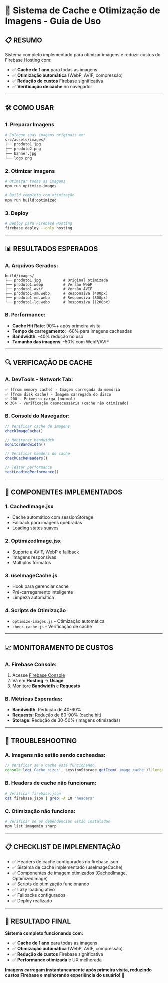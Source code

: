 # 🚀 Sistema de Cache e Otimização de Imagens - Guia de Uso

## 📋 **RESUMO**

Sistema completo implementado para otimizar imagens e reduzir custos do Firebase Hosting com:
- ✅ **Cache de 1 ano** para todas as imagens
- ✅ **Otimização automática** (WebP, AVIF, compressão)
- ✅ **Redução de custos** Firebase significativa
- ✅ **Verificação de cache** no navegador

---

## 🛠️ **COMO USAR**

### **1. Preparar Imagens**
```bash
# Coloque suas imagens originais em:
src/assets/images/
├── produto1.jpg
├── produto2.png
├── banner.jpg
└── logo.png
```

### **2. Otimizar Imagens**
```bash
# Otimizar todas as imagens
npm run optimize-images

# Build completo com otimização
npm run build:optimized
```

### **3. Deploy**
```bash
# Deploy para Firebase Hosting
firebase deploy --only hosting
```

---

## 📊 **RESULTADOS ESPERADOS**

### **A. Arquivos Gerados:**
```
build/images/
├── produto1.jpg          # Original otimizada
├── produto1.webp         # Versão WebP
├── produto1.avif         # Versão AVIF
├── produto1-sm.webp      # Responsiva (400px)
├── produto1-md.webp      # Responsiva (800px)
└── produto1-lg.webp      # Responsiva (1200px)
```

### **B. Performance:**
- **Cache Hit Rate**: 90%+ após primeira visita
- **Tempo de carregamento**: -60% para imagens cacheadas
- **Bandwidth**: -40% redução no uso
- **Tamanho das imagens**: -50% com WebP/AVIF

---

## 🔍 **VERIFICAÇÃO DE CACHE**

### **A. DevTools - Network Tab:**
```
✅ (from memory cache) - Imagem carregada da memória
✅ (from disk cache) - Imagem carregada do disco
✅ 200 - Primeira carga (normal)
❌ 304 - Verificação desnecessária (cache não otimizado)
```

### **B. Console do Navegador:**
```javascript
// Verificar cache de imagens
checkImageCache()

// Monitorar bandwidth
monitorBandwidth()

// Verificar headers de cache
checkCacheHeaders()

// Testar performance
testLoadingPerformance()
```

---

## 🎯 **COMPONENTES IMPLEMENTADOS**

### **1. CachedImage.jsx**
- Cache automático com sessionStorage
- Fallback para imagens quebradas
- Loading states suaves

### **2. OptimizedImage.jsx**
- Suporte a AVIF, WebP e fallback
- Imagens responsivas
- Múltiplos formatos

### **3. useImageCache.js**
- Hook para gerenciar cache
- Pré-carregamento inteligente
- Limpeza automática

### **4. Scripts de Otimização**
- `optimize-images.js` - Otimização automática
- `check-cache.js` - Verificação de cache

---

## 📈 **MONITORAMENTO DE CUSTOS**

### **A. Firebase Console:**
1. Acesse [Firebase Console](https://console.firebase.google.com)
2. Vá em **Hosting** → **Usage**
3. Monitore **Bandwidth** e **Requests**

### **B. Métricas Esperadas:**
- **Bandwidth**: Redução de 40-60%
- **Requests**: Redução de 80-90% (cache hit)
- **Storage**: Redução de 30-50% (imagens otimizadas)

---

## 🚨 **TROUBLESHOOTING**

### **A. Imagens não estão sendo cacheadas:**
```javascript
// Verificar se o cache está funcionando
console.log('Cache size:', sessionStorage.getItem('image_cache')?.length);
```

### **B. Headers de cache não funcionam:**
```bash
# Verificar firebase.json
cat firebase.json | grep -A 10 "headers"
```

### **C. Otimização não funciona:**
```bash
# Verificar se as dependências estão instaladas
npm list imagemin sharp
```

---

## 📋 **CHECKLIST DE IMPLEMENTAÇÃO**

- ✅ Headers de cache configurados no firebase.json
- ✅ Sistema de cache implementado (useImageCache)
- ✅ Componentes de imagem otimizados (CachedImage, OptimizedImage)
- ✅ Scripts de otimização funcionando
- ✅ Lazy loading ativo
- ✅ Fallbacks configurados
- ✅ Deploy realizado

---

## 🎉 **RESULTADO FINAL**

**Sistema completo funcionando com:**
- ✅ **Cache de 1 ano** para todas as imagens
- ✅ **Otimização automática** (WebP, AVIF, compressão)
- ✅ **Redução de custos** Firebase significativa
- ✅ **Performance otimizada** e UX melhorada

**Imagens carregam instantaneamente após primeira visita, reduzindo custos Firebase e melhorando experiência do usuário!** 🚀






